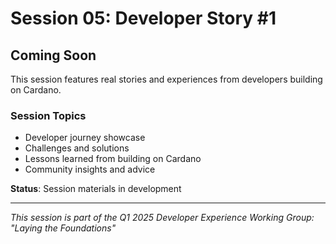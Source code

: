 # Session 05: Developer Story #1

## Coming Soon

This session features real stories and experiences from developers building on Cardano.

### Session Topics
- Developer journey showcase
- Challenges and solutions
- Lessons learned from building on Cardano
- Community insights and advice

**Status**: Session materials in development

---

*This session is part of the Q1 2025 Developer Experience Working Group: "Laying the Foundations"*